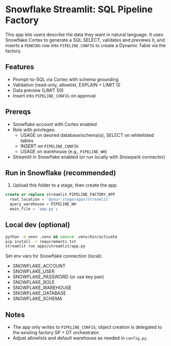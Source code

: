 # Snowflake Streamlit: SQL Pipeline Factory

This app lets users describe the data they want in natural language. It uses Snowflake Cortex to generate a SQL SELECT, validates and previews it, and inserts a `PENDING` row into `PIPELINE_CONFIG` to create a Dynamic Table via the factory.

## Features
- Prompt-to-SQL via Cortex with schema grounding
- Validation (read-only, allowlist, EXPLAIN + LIMIT 0)
- Data preview (LIMIT 50)
- Insert into `PIPELINE_CONFIG` on approval

## Prereqs
- Snowflake account with Cortex enabled
- Role with privileges:
  - USAGE on desired database/schema(s), SELECT on whitelisted tables
  - INSERT on `PIPELINE_CONFIG`
  - USAGE on warehouse (e.g., `PIPELINE_WH`)
- Streamlit in Snowflake enabled (or run locally with Snowpark connector)

## Run in Snowflake (recommended)
1. Upload this folder to a stage, then create the app:
```sql
create or replace streamlit PIPELINE_FACTORY_APP
  root_location = '@your_stage/apps/streamlit'
  query_warehouse = PIPELINE_WH
  main_file = 'app.py';
```

## Local dev (optional)
```bash
python -m venv .venv && source .venv/bin/activate
pip install -r requirements.txt
streamlit run apps/streamlit/app.py
```

Set env vars for Snowflake connection (local):
- SNOWFLAKE_ACCOUNT
- SNOWFLAKE_USER
- SNOWFLAKE_PASSWORD (or use key pair)
- SNOWFLAKE_ROLE
- SNOWFLAKE_WAREHOUSE
- SNOWFLAKE_DATABASE
- SNOWFLAKE_SCHEMA

## Notes
- The app only writes to `PIPELINE_CONFIG`; object creation is delegated to the existing factory SP + DT orchestrator.
- Adjust allowlists and default warehouse as needed in `config.py`.

